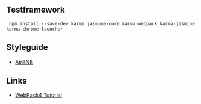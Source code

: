 
## Testframework

     npm install --save-dev karma jasmine-core karma-webpack karma-jasmine karma-chrome-launcher

## Styleguide
   - [AirBNB](https://github.com/airbnb/javascript)
   
## Links
   - [WebPack4 Tutorial](https://www.valentinog.com/blog/webpack-tutorial/)